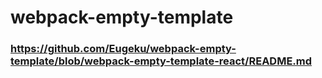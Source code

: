 # webpack-empty-template

### https://github.com/Eugeku/webpack-empty-template/blob/webpack-empty-template-react/README.md
